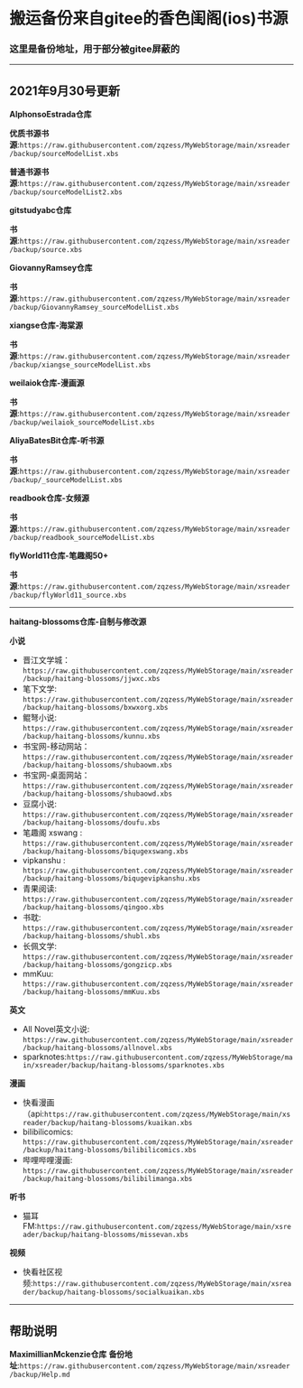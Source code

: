 # 搬运备份来自gitee的香色闺阁(ios)书源

### 这里是备份地址，用于部分被gitee屏蔽的


----------------------------------
2021年9月30号更新
----------------------------------

**AlphonsoEstrada仓库**

**优质书源书源**:``https://raw.githubusercontent.com/zqzess/MyWebStorage/main/xsreader/backup/sourceModelList.xbs``

**普通书源书源**:``https://raw.githubusercontent.com/zqzess/MyWebStorage/main/xsreader/backup/sourceModelList2.xbs``


**gitstudyabc仓库**

**书源**:``https://raw.githubusercontent.com/zqzess/MyWebStorage/main/xsreader/backup/source.xbs``


**GiovannyRamsey仓库**

**书源**:``https://raw.githubusercontent.com/zqzess/MyWebStorage/main/xsreader/backup/GiovannyRamsey_sourceModelList.xbs``


**xiangse仓库-海棠源**

**书源**:``https://raw.githubusercontent.com/zqzess/MyWebStorage/main/xsreader/backup/xiangse_sourceModelList.xbs``


**weilaiok仓库-漫画源**

**书源**:``https://raw.githubusercontent.com/zqzess/MyWebStorage/main/xsreader/backup/weilaiok_sourceModelList.xbs``



**AliyaBatesBit仓库-听书源**

**书源**:``https://raw.githubusercontent.com/zqzess/MyWebStorage/main/xsreader/backup/_sourceModelList.xbs``


**readbook仓库-女频源**

**书源**:``https://raw.githubusercontent.com/zqzess/MyWebStorage/main/xsreader/backup/readbook_sourceModelList.xbs``


**flyWorld11仓库-笔趣阁50+**

**书源**:``https://raw.githubusercontent.com/zqzess/MyWebStorage/main/xsreader/backup/flyWorld11_source.xbs``


----------------------
**haitang-blossoms仓库-自制与修改源**

**小说**
- 晋江文学城： ``https://raw.githubusercontent.com/zqzess/MyWebStorage/main/xsreader/backup/haitang-blossoms/jjwxc.xbs``
- 笔下文学: ``https://raw.githubusercontent.com/zqzess/MyWebStorage/main/xsreader/backup/haitang-blossoms/bxwxorg.xbs``
- 鲲弩小说: ``https://raw.githubusercontent.com/zqzess/MyWebStorage/main/xsreader/backup/haitang-blossoms/kunnu.xbs``
- 书宝网-移动网站：``https://raw.githubusercontent.com/zqzess/MyWebStorage/main/xsreader/backup/haitang-blossoms/shubaowm.xbs``
- 书宝网-桌面网站：``https://raw.githubusercontent.com/zqzess/MyWebStorage/main/xsreader/backup/haitang-blossoms/shubaowd.xbs``
- 豆腐小说: ``https://raw.githubusercontent.com/zqzess/MyWebStorage/main/xsreader/backup/haitang-blossoms/doufu.xbs``
- 笔趣阁 xswang : ``https://raw.githubusercontent.com/zqzess/MyWebStorage/main/xsreader/backup/haitang-blossoms/biqugexswang.xbs ``
- vipkanshu : ``https://raw.githubusercontent.com/zqzess/MyWebStorage/main/xsreader/backup/haitang-blossoms/biqugevipkanshu.xbs``
- 青果阅读: ``https://raw.githubusercontent.com/zqzess/MyWebStorage/main/xsreader/backup/haitang-blossoms/qingoo.xbs``
- 书耽: ``https://raw.githubusercontent.com/zqzess/MyWebStorage/main/xsreader/backup/haitang-blossoms/shubl.xbs``
- 长佩文学: ``https://raw.githubusercontent.com/zqzess/MyWebStorage/main/xsreader/backup/haitang-blossoms/gongzicp.xbs``
- mmKuu: ``https://raw.githubusercontent.com/zqzess/MyWebStorage/main/xsreader/backup/haitang-blossoms/mmKuu.xbs``

**英文**
- All Novel英文小说: ``https://raw.githubusercontent.com/zqzess/MyWebStorage/main/xsreader/backup/haitang-blossoms/allnovel.xbs``
- sparknotes:``https://raw.githubusercontent.com/zqzess/MyWebStorage/main/xsreader/backup/haitang-blossoms/sparknotes.xbs``

**漫画**
- 快看漫画（api:``https://raw.githubusercontent.com/zqzess/MyWebStorage/main/xsreader/backup/haitang-blossoms/kuaikan.xbs``
- bilibilicomics: ``https://raw.githubusercontent.com/zqzess/MyWebStorage/main/xsreader/backup/haitang-blossoms/bilibilicomics.xbs``
- 哔哩哔哩漫画: ``https://raw.githubusercontent.com/zqzess/MyWebStorage/main/xsreader/backup/haitang-blossoms/bilibilimanga.xbs``

**听书**
- 猫耳FM:``https://raw.githubusercontent.com/zqzess/MyWebStorage/main/xsreader/backup/haitang-blossoms/missevan.xbs``

**视频**
- 快看社区视频:``https://raw.githubusercontent.com/zqzess/MyWebStorage/main/xsreader/backup/haitang-blossoms/socialkuaikan.xbs``

-------------------


## 帮助说明

**MaximillianMckenzie仓库**
**备份地址**:``https://raw.githubusercontent.com/zqzess/MyWebStorage/main/xsreader/backup/Help.md``
